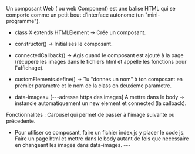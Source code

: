 Un composant Web ( ou web Component) est une balise HTML qui se comporte comme un petit bout d’interface autonome (un "mini-programme").

* class X extends HTMLElement	-> Crée un composant.

* constructor() ->	Initialises le composant.	

* connectedCallback() ->	Agis quand le composant est ajouté à la page (récupere les images dans le fichiers html et appelle les fonctions pour l'affichage).

* customElements.define()	-> Tu "donnes un nom" à ton composant en premier parametre et le nom de la class en deuxieme parametre.

* <aa-carousel> data-images= [---adresse https des images]	A mettre dans le body -> instancie automatiquement un new element et connected (la callback).

Fonctionnalités : Carousel qui permet de passer à l'image suivante ou précedente.

* Pour utiliser ce composant, faire un fichier index.js y placer le code js. Faire un page html et mettre <aa-carousel> dans le body autant de fois que necessaire en changeant les images dans data-images.  --- 
